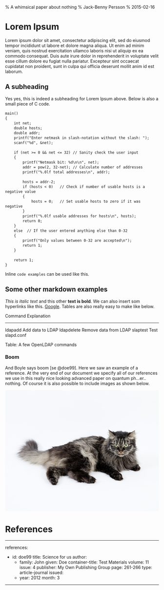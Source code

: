% A whimsical paper about nothing
% Jack-Benny Persson
% 2015-02-16

# Lorem Ipsum #
Lorem ipsum dolor sit amet, consectetur adipiscing elit, sed do eiusmod tempor 
incididunt ut labore et dolore magna aliqua. Ut enim ad minim veniam, quis 
nostrud exercitation ullamco laboris nisi ut aliquip ex ea commodo consequat. 
Duis aute irure dolor in reprehenderit in voluptate velit esse cillum dolore eu 
fugiat nulla pariatur. Excepteur sint occaecat cupidatat non proident, sunt in 
culpa qui officia deserunt mollit anim id est laborum.

## A subheading ##
Yes yes, this is indeed a subheading for Lorem Ipsum above. Below is also a
small piece of C code.
```
main()
{
    int net;
    double hosts;
    double addr;
    printf("Enter netmask in slash-notation without the slash: ");
    scanf("%d", &net);

    if (net >= 0 && net <= 32) // Sanity check the user input
    {
        printf("Netmask bit: %d\n\n", net);	
        addr = pow(2, 32-net); // Calculate number of addresses
        printf("%.0lf total addresses\n", addr);

        hosts = addr-2; 
        if (hosts < 0)   // Check if number of usable hosts is a negative value
        {
            hosts = 0;   // Set usable hosts to zero if it was negative
        }   
        printf("%.0lf usable addresses for hosts\n", hosts);
        return 0;
    }
    else  // If the user entered anything else than 0-32
    {
        printf("Only values between 0-32 are accepted\n");
        return 1;
    }

    return 1;
}
``` 

Inline `code examples` can be used like this.

## Some other markdown examples ##
*This is italic text* and this other **text is bold**.
We can also insert som hyperlinks like this. 
[Google](http://www.google.com). Tables are also really easy to make like below.

Command     Explanation 
--------    ----------
ldapadd     Add data to LDAP
ldapdelete  Remove data from LDAP
slaptest    Test slapd.conf

Table: A few OpenLDAP commands

### Boom ###
And Boyle says boom [se @doe99]. Here we saw an example of a reference. At the
very end of our document we specify all of our references we use in this really
nice looking advanced paper on quantum ph...er.. nothing. Of course it is also
possible to include images as shown below.

![Siberian cat (Image by Phattums on Wikimedia)](./Siberian_Forest_Cat.jpg)

# References

---
references:
- id: doe99
  title: Science for us
  author:
  - family: John
    given: Doe
  container-title: Test Materials
  volume: 11
  issue: 4
  publisher: My Own Publishing Group
  page: 261-266
  type: article-journal
  issued:
  -  year: 2012
     month: 3
---
